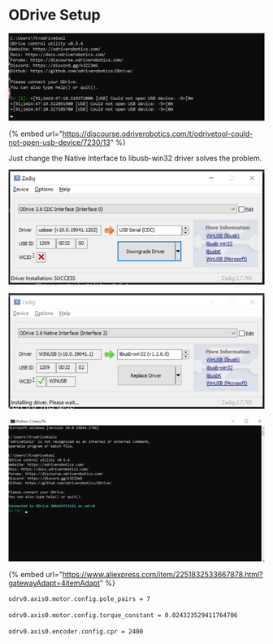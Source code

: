# ODrive Setup





![](<../.gitbook/assets/image (37).png>)

{% embed url="https://discourse.odriverobotics.com/t/odrivetool-could-not-open-usb-device/7230/13" %}

Just change the Native Interface to libusb-win32 driver solves the problem.

![](<../.gitbook/assets/image (10).png>)

![](<../.gitbook/assets/image (48).png>)

![](<../.gitbook/assets/image (128) (1).png>)



{% embed url="https://www.aliexpress.com/item/2251832533667878.html?gatewayAdapt=4itemAdapt" %}

```
odrv0.axis0.motor.config.pole_pairs = 7

odrv0.axis0.motor.config.torque_constant = 0.024323529411764706

odrv0.axis0.encoder.config.cpr = 2400
```

